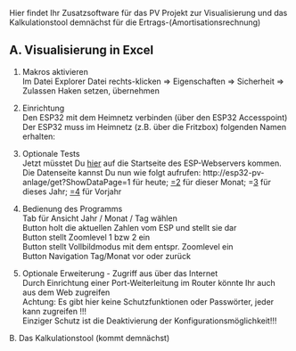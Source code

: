 Hier findet Ihr Zusatzsoftware für das PV Projekt zur Visualisierung und das Kalkulationstool demnächst für die Ertrags-(Amortisationsrechnung)

## A. Visualisierung in Excel  
1.	Makros aktivieren  
Im Datei Explorer Datei rechts-klicken => Eigenschaften => Sicherheit => Zulassen Haken setzen, übernehmen	
2.	Einrichtung	  
		Den ESP32 mit dem Heimnetz verbinden (über den ESP32 Accesspoint)  
		Der ESP32 muss im Heimnetz (z.B. über die Fritzbox) folgenden Namen erhalten: 
3.	Optionale Tests	  
		Jetzt müsstet Du [hier](http://esp32-pv-anlage)  auf die Startseite des ESP-Webservers kommen.  
		Die Datenseite kannst Du nun wie folgt aufrufen:
		http://esp32-pv-anlage/get?ShowDataPage=1 für heute; [=2](http://esp32-pv-anlage/get?ShowDataPage=2) für dieser Monat; =[3](http://esp32-pv-anlage/get?ShowDataPage=3) für dieses Jahr; [=4](http://esp32-pv-anlage/get?ShowDataPage=4) für Vorjahr
4.	Bedienung des Programms	      
		Tab                                               für Ansicht  Jahr / Monat / Tag wählen    
		Button                                           holt die aktuellen Zahlen vom ESP und stellt sie dar    
		Button                                           stellt Zoomlevel 1 bzw 2 ein     
		Button                                           stellt Vollbildmodus mit dem entspr. Zoomlevel ein     
		Button                                          Navigation Tag/Monat vor oder zurück    
		
6.	Optionale Erweiterung - Zugriff aus über das Internet	  
		Durch Einrichtung einer Port-Weiterleitung im Router könnte Ihr auch aus dem Web zugreifen   
		Achtung: Es gibt hier keine Schutzfunktionen oder Passwörter, jeder kann zugreifen !!!    
		Einziger Schutz ist die Deaktivierung der Konfigurationsmöglichkeit!!!

B. Das Kalkulationstool (kommt demnächst)

